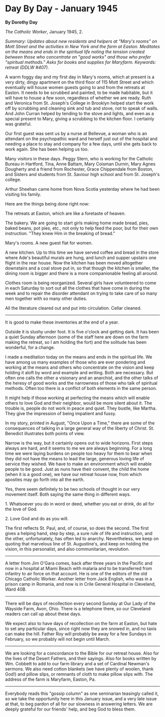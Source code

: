 Day By Day - January 1945
=========================

**By Dorothy Day**

*The Catholic Worker*, January 1945, 2.

*Summary: Updates about new residents and helpers at "Mary's rooms" on
Mott Street and the activities in New York and the farm at Easton.
Meditates on the means and ends in the spiritual life noting the tension
created between those who concentrate on "good works" and those who
prefer "spiritual methods." Asks for books and supplies for Maryfarm.
Keywords: retreat (DDLW \#407).*

A warm foggy day and my first day in Mary's rooms, which at present is a
very dirty, dingy apartment on the third floor of 115 Mott Street and
which eventually will house women guests going to and from the retreats
at Easton. It needs to be scrubbed and painted, to be made habitable,
but it will have to house a few soon, regardless of whether we are
ready. Ruth and Veronica from St. Joseph's College in Brooklyn helped
start the work off by scrubbing and cleaning sink and tub and stove, not
to speak of walls. And John Curran helped by tending to the stove and
lights, and even as a special present to Mary, giving a scrubbing to the
kitchen floor. I certainly was grateful.

Our first guest was sent us by a nurse at Bellevue, a woman who is an
attendant on the psychopathic ward and herself just out of the hospital
and needing a place to stay and company for a few days, until she gets
back to work again. She has been helping us too.

Many visitors in these days. Peggy Stern, who is working for the
Catholic Bureau in Hartford, Tina, Anne Battam, Mary Coisman Durnin,
Mary Agnes Dougherty and a friend from Rochester, Grace Chippendale from
Boston, and Sisters and students from St. Saviour high school and from
St. Joseph's college.

Arthur Sheehan came home from Nova Scotia yesterday where he had been
visiting his family.

Here are the things being done right now:

The retreats at Easton, which are like a foretaste of heaven.

The bakery. We are going to start girls making home made bread, pies,
baked beans, pot pies, etc., not only to help feed the poor, but for
their own instruction. "They knew Him in the breaking of bread."

Mary's rooms. A new guest flat for women.

A new kitchen. Up to this time we have served coffee and bread in the
store where Ade's beautiful murals are hung, and lunch and supper
upstairs one flight in the rear house. Now the kitchen has been moved
altogether downstairs and a coal stove put in, so that though the
kitchen is smaller, the dining room is bigger and there is a more
companionable feeling all around.

Clothes room is being reorganized. Several girls have volunteered to
come in each Saturday to sort out all the clothes that have come in
during the week and to repair the disorder attendant on trying to take
care of so many men together with so many other duties.

All the literature cleared out and put into circulation. Cellar cleaned.

- - -

It is good to make these inventories at the end of a year.

Outside it is slushy under foot. It is five o'clock and getting dark. It
has been a quiet Sunday afternoon (some of the staff here are down on
the farm making the retreat, so I am holding the fort) and the solitude
has been wonderful, for a change.

I made a meditation today on the means and ends in the spiritual life.
We have among us many examples of those who are ever pondering and
working at the means and others who concentrate on the vision and keep
holding it aloft by word and example and writing. Both are necessary.
But often one calls the other a visionary and an anarchist, and the
other talks of the heresy of good works and the narrowness of those who
talk of spiritual methods. Often too there is a conflict of both
elements in the same person.

It might help if those working at perfecting the means which will enable
others to love God and their neighbor, would be more silent about it.
The trouble is, people do not work in peace and quiet. They bustle, like
Martha. They give the impression of being impatient and fussy.

In my story, printed in August, "Once Upon a Time," there are some of
the consequences of talking in a large general way of the liberty of
Christ. St. Benedict illustrates both points of view.

Narrow is the way, but it certainly opens out to wide horizons. First
steps always are hard, and it seems to me we are always beginning. For a
long time we were laying burdens on people too heavy for them to bear
when they did not have the means to lead the large, generous loving life
of service they wished. We have to make an environment which will enable
people to be good. Just as nuns have their convent, the child the home
(when it is a good one), we have our retreat house now, from which
apostles may go forth into all the earth.

Yes, there seem definitely to be two schools of thought in our very
movement itself. Both saying the same thing in different ways.

​1. Whatsoever you do in word or deed, whether you eat or drink, do all
for the love of God.

​2. Love God and do as you will.

The first reflects St. Paul, and, of course, so does the second. The
first gives a helping hand, step by step, a sure rule of life and
instruction, and the other, unfortunately, has often led to anarchy.
Nevertheless, we keep on quoting that marvelous line of St. Augustine's,
and keep on holding the vision, in this personalist, and also
communitarian, revolution.

- - -

A letter from Jim O'Gara comes, back after three years in the Pacific
and now in a hospital at Miami Beach with malaria and to be transferred
from infantry to air force on that account. He is one of the editors of
the old Chicago Catholic Worker. Another letter from Jack English, who
was in a prison camp in Romania, and now is in Crile General Hospital in
Cleveland, Ward 40B.

- - -

There will be days of recollection every second Sunday at Our Lady of
the Wayside Farm, Avon, Ohio. There is a telephone there, so our
Cleveland readers can call up about these days.

We expect also to have days of recollection on the farm at Easton, but
hate to set any particular days, since right now they are snowed in, and
no taxis can make the hill. Father Roy will probably be away for a few
Sundays in February, so we probably will not begin until March.

- - -

We are looking for a concordance to the Bible for our retreat house.
Also for the lives of the Desert Fathers, and their sayings. Also for
books written by Wm. Cobbett to add to our farm library and a set of
Cardinal Newman's sermons. We also need cotton blankets (we have plenty
of woolen, thank God!) and pillow slips, or remnants of cloth to make
pillow slips with. The address of the farm is Maryfarm, Easton, Pa.

- - -

Everybody reads this "gossip column" as one seminarian teasingly called
it, so we take the opportunity here in this January issue, and a very
late issue at that, to beg pardon of all for our slowness in answering
letters. We are deeply grateful for our friends' help, and beg God to
bless them.
